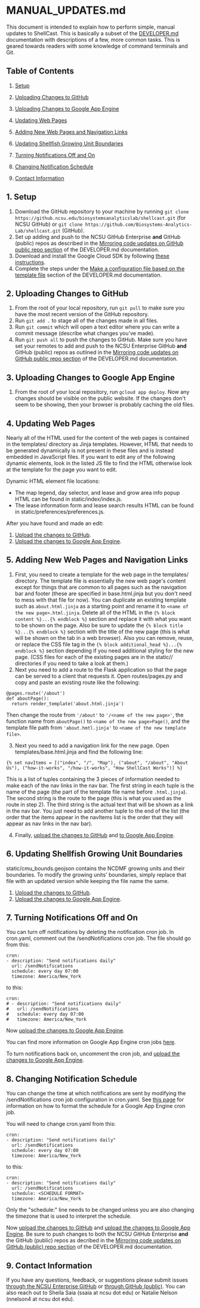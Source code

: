 # MANUAL_UPDATES.md

This document is intended to explain how to perform simple, manual updates to ShellCast.  This is basically a subset of the [DEVELOPER.md](/docs/DEVELOPER.md) documentation with descriptions of a few, more common tasks.  This is geared towards readers with some knowledge of command terminals and Git.

## Table of Contents

1. [Setup](#1-setup)

2. [Uploading Changes to GitHub](#2-uploading-changes-to-github)

3. [Uploading Changes to Google App Engine](#3-uploading-changes-to-google-app-engine)

4. [Updating Web Pages](#4-updating-web-pages)

5. [Adding New Web Pages and Navigation Links](#5-adding-new-web-pages-and-navigation-links)

6. [Updating Shellfish Growing Unit Boundaries](#6-updating-shellfish-growing-unit-boundaries)

7. [Turning Notifications Off and On](#7-turning-notifications-off-and-on)

8. [Changing Notification Schedule](#8-changing-notification-schedule)

9. [Contact Information](#9-contact-information)

## 1. Setup

1. Download the GitHub repository to your machine by running `git clone https://github.ncsu.edu/biosystemsanalyticslab/shellcast.git` (for NCSU GitHub) or `git clone https://github.com/Biosystems-Analytics-Lab/shellcast.git` (GitHub).
2. Set up adding and push to the NCSU GitHub Enterprise **and** GitHub (public) repos as described in the [Mirroring code updates on GitHub public repo section](/docs/DEVELOPER.md#54-mirroring-code-updates-on-github-public-repo) of the DEVELOPER.md documentation.
3. Download and install the Google Cloud SDK by following [these instructions](https://cloud.google.com/sdk/docs).
4. Complete the steps under the [Make a configuration file based on the template file](/docs/DEVELOPER.md#46-make-a-configuration-file-based-on-the-template-file) section of the DEVELOPER.md documentation.

## 2. Uploading Changes to GitHub

1. From the root of your local repository, run `git pull` to make sure you have the most recent version of the GitHub repository.
2. Run `git add .` to stage all of the changes made in all files.
3. Run `git commit` which will open a text editor where you can write a commit message (describe what changes you've made).
4. Run `git push all` to push the changes to GitHub. Make sure you have set your remotes to add and push to the NCSU Enterprise GitHub **and** GitHub (public) repos as outlined in the [Mirroring code updates on GitHub public repo section](/docs/DEVELOPER.md#54-mirroring-code-updates-on-github-public-repo) of the DEVELOPER.md documentation.

## 3. Uploading Changes to Google App Engine

1. From the root of your local repository, run `gcloud app deploy`.  Now any changes should be visible on the public website.  If the changes don't seem to be showing, then your browser is probably caching the old files.

## 4. Updating Web Pages

Nearly all of the HTML used for the content of the web pages is contained in the templates/ directory as Jinja templates.  However, HTML that needs to be generated dynamically is not present in these files and is instead embedded in JavaScript files.  If you want to edit any of the following dynamic elements, look in the listed JS file to find the HTML otherwise look at the template for the page you want to edit.

Dynamic HTML element file locations:
- The map legend, day selector, and lease and grow area info popup HTML can be found in static/index/index.js.
- The lease information form and lease search results HTML can be found in static/preferences/preferences.js.

After you have found and made an edit:
1. [Upload the changes to GitHub](#2-uploading-changes-to-github).
2. [Upload the changes to Google App Engine](#3-uploading-changes-to-google-app-engine).

## 5. Adding New Web Pages and Navigation Links

1. First, you need to create a template for the web page in the templates/ directory.  The template file is essentially the new web page's content except for things that are common to all pages such as the navigation bar and footer (these are specified in base.html.jinja but you don't need to mess with that file for now).  You can duplicate an existing template such as `about.html.jinja` as a starting point and rename it to `<name of the new page>.html.jinja`.  Delete all of the HTML in the `{% block content %}...{% endblock %}` section and replace it with what you want to be shown on the page.  Also be sure to update the `{% block title %}...{% endblock %}` section with the title of the new page (this is what will be shown on the tab in a web browser).  Also you can remove, reuse, or replace the CSS file tag in the `{% block additional_head %}...{% endblock %}` section depending if you need additional styling for the new page.  (CSS files for each of the existing pages are in the static/<name of page>/ directories if you need to take a look at them.)
2. Next you need to add a route to the Flask application so that the page can be served to a client that requests it.  Open routes/pages.py and copy and paste an existing route like the following:
  ```
  @pages.route('/about')
  def aboutPage():
    return render_template('about.html.jinja')
  ```
Then change the route from `'/about'` to `'/<name of the new page>'`, the function name from `aboutPage()` to `<name of the new page>Page()`, and the template file path from `'about.hmtl.jinja'` to `<name of the new template file>`.

3. Next you need to add a navigation link for the new page.  Open templates/base.html.jinja and find the following line:
  ```
  {% set navItems = [("index", "/", "Map"), ("about", "/about", "About Us"), ("how-it-works", "/how-it-works", "How ShellCast Works")] %}
  ```
This is a list of tuples containing the 3 pieces of information needed to make each of the nav links in the nav bar.  The first string in each tuple is the name of the page (the part of the template file name before `.html.jinja`).  The second string is the route to the page (this is what you used as the route in step 2).  The third string is the actual text that will be shown as a link in the nav bar.  You just need to add another tuple to the end of the list (the order that the items appear in the navItems list is the order that they will appear as nav links in the nav bar).

4. Finally, [upload the changes to GitHub](#2-uploading-changes-to-github) and [to Google App Engine](#3-uploading-changes-to-google-app-engine).

## 6. Updating Shellfish Growing Unit Boundaries

static/cmu_bounds.geojson contains the NCDMF growing units and their boundaries.  To modify the growing units' boundaries, simply replace that file with an updated version while keeping the file name the same.

1. [Upload the changes to GitHub](#2-uploading-changes-to-github).
2. [Upload the changes to Google App Engine](#3-uploading-changes-to-google-app-engine).

## 7. Turning Notifications Off and On

You can turn off notifications by deleting the notification cron job.  In cron.yaml, comment out the /sendNotifications cron job.  The file should go from this:
```
cron:
- description: "Send notifications daily"
  url: /sendNotifications
  schedule: every day 07:00
  timezone: America/New_York
```
to this:
```
cron:
# - description: "Send notifications daily"
#   url: /sendNotifications
#   schedule: every day 07:00
#   timezone: America/New_York
```
Now [upload the changes to Google App Engine](#3-uploading-changes-to-google-app-engine).

You can find more information on Google App Engine cron jobs [here](https://cloud.google.com/appengine/docs/flexible/python/scheduling-jobs-with-cron-yaml).

To turn notifications back on, uncomment the cron job, and [upload the changes to Google App Engine](#3-uploading-changes-to-google-app-engine).

## 8. Changing Notification Schedule

You can change the time at which notifications are sent by modifying the /sendNotifications cron job configuration in cron.yaml.  See [this page](https://cloud.google.com/appengine/docs/flexible/python/scheduling-jobs-with-cron-yaml#defining_the_cron_job_schedule) for information on how to format the schedule for a Google App Engine cron job.

You will need to change cron.yaml from this:
```
cron:
- description: "Send notifications daily"
  url: /sendNotifications
  schedule: every day 07:00
  timezone: America/New_York
```
to this:
```
cron:
- description: "Send notifications daily"
  url: /sendNotifications
  schedule: <SCHEDULE FORMAT>
  timezone: America/New_York
```

Only the "schedule:" line needs to be changed unless you are also changing the timezone that is used to interpret the schedule.

Now [upload the changes to GitHub](#2-uploading-changes-to-github) and [upload the changes to Google App Engine](#3-uploading-changes-to-google-app-engine). Be sure to push changes to both the NCSU GitHub Enterprise **and** the GitHub (public) repos as decribed in the [Mirroring code updates on GitHub (public) repo section](/docs/DEVELOPER.md#54-mirroring-code-updates-on-github-public-repo) of the DEVELOPER.md documentation.

## 9. Contact Information

If you have any questions, feedback, or suggestions please submit issues [through the NCSU Enterprise GitHub](https://github.ncsu.edu/biosystemsanalyticslab/shellcast/issues) or [through GitHub (public)](https://github.com/Biosystems-Analytics-Lab/shellcast/issues). You can also reach out to Sheila Saia (ssaia at ncsu dot edu) or Natalie Nelson (nnelson4 at ncsu dot edu).
